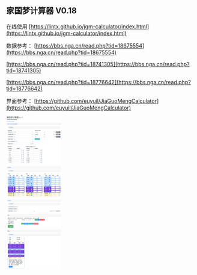## 家国梦计算器 V0.18

在线使用
[https://lintx.github.io/jgm-calculator/index.html](https://lintx.github.io/jgm-calculator/index.html)

数据参考：
[https://bbs.nga.cn/read.php?tid=18675554](https://bbs.nga.cn/read.php?tid=18675554)

[https://bbs.nga.cn/read.php?tid=18741305](https://bbs.nga.cn/read.php?tid=18741305)

[https://bbs.nga.cn/read.php?tid=18776642](https://bbs.nga.cn/read.php?tid=18776642)

界面参考：
[https://github.com/euyuil/JiaGuoMengCalculator](https://github.com/euyuil/JiaGuoMengCalculator)

<img src="./screenshot/screenshot.png" style="zoom:40%" />
